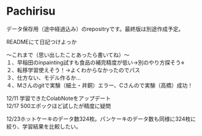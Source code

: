 # Pachirisu
データ保存用（途中経過込み）のrepositryです。最終版は別途作成予定。

READMEにて日記つけよっか

〜これまで（思い出したことあったら書いてね）〜  
１、早稲田のinpainting試すも食品の補完精度が低い→別のやり方探そう⭐︎  
２、転移学習使えそう！→よくわからなかったのでパス  
３、仕方ない、モデル作るか…  
４、Mさんのgitで実験（細土・井銅）エラー、Cさんので実験（高橋）成功！  

12/11 学習できたColabNoteをアップデート  
12/17 500エポックほど試したが精度に疑問

12/23ホットケーキのデータ数324枚。パンケーキのデータ数も同様に324枚に絞り、学習結果を比較したい。

